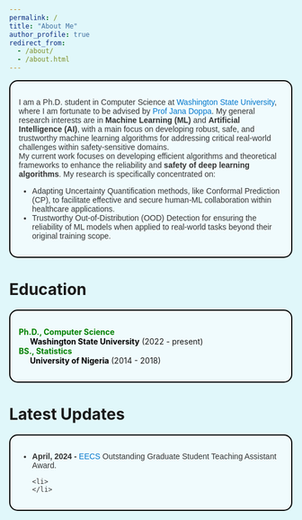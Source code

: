 ```yaml
---
permalink: /
title: "About Me"
author_profile: true
redirect_from: 
  - /about/
  - /about.html
---
```


<style>
  html, body {
    height: 100%;
    margin: 0;
    background-color: #E0F7FA;
  }
</style>

<div style="border: 2px solid #000000; padding: 15px; background-color: #F0FBFD; border-radius: 15px; margin-bottom: 20px; font-family: Arial, sans-serif; color: #333333;">
  <p style="font-weight: color: #000000;">
    I am a Ph.D. student in Computer Science at 
    <a href='https://wsu.edu' target='_blank' style="color: #0077CC; text-decoration: none;">Washington State University</a>, 
    where I am fortunate to be advised by 
    <a href='https://eecs.wsu.edu/~jana/' target='_blank' style="color: #0077CC; text-decoration: none;">Prof Jana Doppa</a>. 
    My general research interests are in <span style="font-weight: bold;">Machine Learning (ML)</span> and 
    <span style="font-weight: bold;">Artificial Intelligence (AI)</span>, 
    with a main focus on developing robust, safe, and trustworthy machine learning algorithms for addressing critical real-world challenges within safety-sensitive domains. 
    <br>
    My current work focuses on developing efficient algorithms and theoretical frameworks to enhance the reliability and <span style="font-weight: bold;">safety of deep learning algorithms</span>. 
    My research is specifically concentrated on:</p>
  <ul>
    <li>Adapting Uncertainty Quantification methods, like Conformal Prediction (CP), to facilitate effective and secure human-ML collaboration within healthcare applications.</li>
    <li>Trustworthy Out-of-Distribution (OOD) Detection for ensuring the reliability of ML models when applied to real-world tasks beyond their original training scope.</li>
  </ul>
</div>


Education
======
<div style="border: 2px solid #000000; padding: 15px; background-color: #F0FBFD; border-radius: 15px; margin-bottom: 20px;">
  <ul style="list-style-type: none; padding-left: 0;">
    <li>
      <span style="font-weight: bold; color: #008000;">Ph.D., Computer Science</span><br>
      <a href='https://wsu.edu' target='_blank' style="color: #000000; text-decoration: none; font-weight: bold; padding-left: 20px; display: inline-block;">Washington State University</a> (2022 - present)
    </li>
    <!-- <li>
      <span style="font-weight: bold; color: #008000;">MS., Computer Science</span> <i class="fas fa-graduation-cap"></i><br>
      <a href='https://wsu.edu' target='_blank' style="color: #000000; text-decoration: none; font-weight: bold; padding-left: 20px; display: inline-block;">Washington State University</a> (2022 - 2024)
    </li> -->
    <li>
      <span style="font-weight: bold; color: #008000;">BS., Statistics</span> <i class="fas fa-graduation-cap"></i><br>
      <a href='https://www.unn.edu.ng/' target='_blank' style="color: #000000; text-decoration: none; font-weight: bold; padding-left: 20px; display: inline-block;">University of Nigeria</a> (2014 - 2018)
    </li>
  </ul>
</div>


Latest Updates
======
<div style="border: 2px solid #000000; padding: 15px; background-color: #F0FBFD; border-radius: 15px; margin-bottom: 20px; font-family: Arial, sans-serif; color: #333333;">
  <ul>
    <li><span style="font-weight: bold;">April, 2024 - </span> 
        <a href='https://eecs.wsu.edu/' target='_blank' style="color: #0077CC; text-decoration: none;">EECS</a> Outstanding Graduate Student Teaching Assistant Award.
    </li>

    <li> 
    </li>
  </ul>
</div>
 

<!-- This is a comment -->

<!-- Example: editing a markdown file for a talk -->
<!-- ![Editing a markdown file for a talk](/images/editing-talk.png) -->



